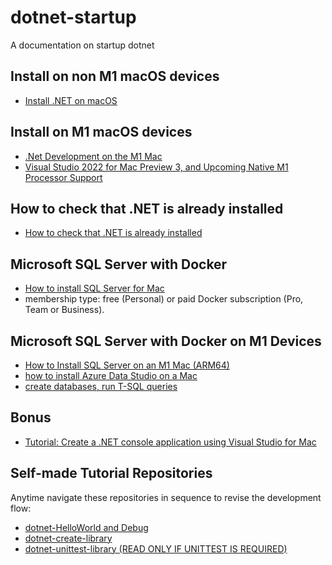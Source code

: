# dotnet-startup

A documentation on startup dotnet

## Install on non M1 macOS devices 
- [Install .NET on macOS](https://learn.microsoft.com/en-us/dotnet/core/install/macos)

## Install on M1 macOS devices
- [.Net Development on the M1 Mac](https://maartenmerken.medium.com/net-development-on-the-m1-mac-48d720a5a843)
- [Visual Studio 2022 for Mac Preview 3, and Upcoming Native M1 Processor Support](https://devblogs.microsoft.com/visualstudio/visual-studio-2022-for-mac-preview-3-and-upcoming-native-m1-processor-support/)

## How to check that .NET is already installed
- [How to check that .NET is already installed](https://learn.microsoft.com/en-us/dotnet/core/install/how-to-detect-installed-versions?pivots=os-macos)

## Microsoft SQL Server with Docker
- [How to install SQL Server for Mac](https://setapp.com/how-to/install-sql-server)
- membership type: free (Personal) or paid Docker subscription (Pro, Team or Business).

## Microsoft SQL Server with Docker on M1 Devices
- [How to Install SQL Server on an M1 Mac (ARM64)](https://database.guide/how-to-install-sql-server-on-an-m1-mac-arm64/)
- [how to install Azure Data Studio on a Mac](https://database.guide/how-to-install-azure-data-studio-on-a-mac/)
- [create databases, run T-SQL queries](https://database.guide/sql-tutorial-for-beginners/)

## Bonus
- [Tutorial: Create a .NET console application using Visual Studio for Mac](https://learn.microsoft.com/en-us/dotnet/core/tutorials/with-visual-studio-mac)

## Self-made Tutorial Repositories

Anytime navigate these repositories in sequence to revise the development flow:

- [dotnet-HelloWorld and Debug](https://github.com/mondayrris/dotnet-HelloWorld)
- [dotnet-create-library](https://github.com/mondayrris/dotnet-create-library)
- [dotnet-unittest-library (READ ONLY IF UNITTEST IS REQUIRED)](https://github.com/mondayrris/dotnet-unittest-library)
